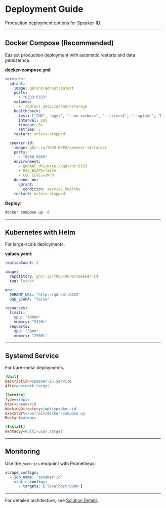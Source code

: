 # Deployment Guide

Production deployment options for Speaker-ID.

---

## Docker Compose (Recommended)

Easiest production deployment with automatic restarts and data persistence.

**docker-compose.yml**:
```yaml
services:
  qdrant:
    image: qdrant/qdrant:latest
    ports:
      - "6333:6333"
    volumes:
      - ./qdrant_data:/qdrant/storage
    healthcheck:
      test: ["CMD", "wget", "--no-verbose", "--tries=1", "--spider", "http://localhost:6333/"]
      interval: 10s
      timeout: 5s
      retries: 5
    restart: unless-stopped

  speaker-id:
    image: ghcr.io/YOUR-REPO/speaker-id:latest
    ports:
      - "8080:8080"
    environment:
      - QDRANT_URL=http://qdrant:6333
      - USE_ECAPA=false
      - LOG_LEVEL=INFO
    depends_on:
      qdrant:
        condition: service_healthy
    restart: unless-stopped
```

**Deploy**:
```bash
docker compose up -d
```

---

## Kubernetes with Helm

For large-scale deployments.

**values.yaml**:
```yaml
replicaCount: 2

image:
  repository: ghcr.io/YOUR-REPO/speaker-id
  tag: latest

env:
  QDRANT_URL: "http://qdrant:6333"
  USE_ECAPA: "false"

resources:
  limits:
    cpu: "1000m"
    memory: "512Mi"
  requests:
    cpu: "500m"
    memory: "256Mi"
```

---

## Systemd Service

For bare-metal deployments.

```ini
[Unit]
Description=Speaker-ID Service
After=network.target

[Service]
Type=simple
User=speakerid
WorkingDirectory=/opt/speaker-id
ExecStart=/usr/bin/docker-compose up
Restart=always

[Install]
WantedBy=multi-user.target
```

---

## Monitoring

Use the `/metrics` endpoint with Prometheus:

```yaml
scrape_configs:
  - job_name: 'speaker-id'
    static_configs:
      - targets: ['localhost:8080']
```

---

For detailed architecture, see [Solution Details](solution_details.md).
